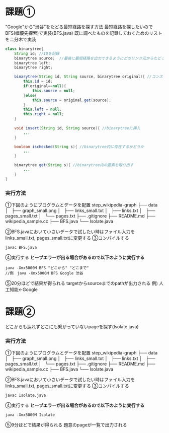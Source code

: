 # 課題①
"Google"から"渋谷"をたどる最短経路を探す方法
最短経路を探したいのでBFS(幅優先探索)で実装(BFS.java)
既に調べたものを記録しておくためのリストを二分木で実装
```java
class binarytree{
    String id; //IDを記録
    binarytree source;  //最後に最短経路を出力できるようにどのリンク元からたどってきたかを記録
    binarytree left; 
    binarytree right;

    binarytree(String id, String source, binarytree original){ //コンストラクタの宣言
        this.id = id;
        if(original==null){
            this.source = null;
        }else{
            this.source = original.get(source);
        }
        this.left = null;
        this.right = null;
    }
    
    void insert(String id, String source){ //binarytreeに挿入
        ...
    }

    boolean ischecked(String s){ //binarytree内に存在するかどうか
        ...
    }

    binarytree get(String s){ //binarytree内の要素を取り出す
        ...
    }
}
```
###  実行方法
①下図のようにプログラムとデータを配置
step_wikipedia-graph
├── data
│   ├── graph_small.png
│   ├── links_small.txt
│   ├── links.txt
│   ├── pages_small.txt
│   └── pages.txt
├── .gitignore
├── README.md
├── wikipedia_sample.cc
├── BFS.java
└── Isolate.java

②BFS.javaにおいて小さいデータで試したい時はファイル入力をlinks_small.txt, pages_small.txtに変更する
③コンパイルする
```shell
javac BFS.java
```
④実行する **ヒープエラーが出る場合があるので以下のように実行する**
```shell
java -Xmx5000M BFS "どこから" "どこまで"
//例　java -Xmx5000M BFS Google 渋谷
```
⑤20分ほどで結果が得られる
targetからsourceまでのpathが出力される
例) 人工知能<-Google

# 課題②
どこからも辿れずどこにも繋がっていないpageを探す(Isolate.java)


###  実行方法
①下図のようにプログラムとデータを配置
step_wikipedia-graph
├── data
│   ├── graph_small.png
│   ├── links_small.txt
│   ├── links.txt
│   ├── pages_small.txt
│   └── pages.txt
├── .gitignore
├── README.md
├── wikipedia_sample.cc
├── BFS.java
└── Isolate.java

②BFS.javaにおいて小さいデータで試したい時はファイル入力をlinks_small.txt, pages_small.txtに変更する
③コンパイルする
```shell
javac Isolate.java
```
④実行する **ヒープエラーが出る場合があるので以下のように実行する**
```shell
java -Xmx5000M Isolate
```
⑤9分ほどで結果が得られる
題意のpageが一覧で出力される
